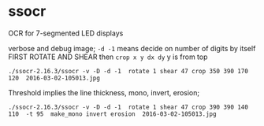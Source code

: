 ssocr
==========
OCR for 7-segmented LED displays


verbose and debug image; `-d -1` means decide on number of digits by itself
FIRST ROTATE AND SHEAR then `crop x y dx dy`  y is from top

```
./ssocr-2.16.3/ssocr -v -D -d -1  rotate 1 shear 47 crop 350 390 170 120  2016-03-02-105013.jpg
```


Threshold implies the line thickness,  mono, invert, erosion;

```
./ssocr-2.16.3/ssocr -v -D -d -1  rotate 1 shear 47 crop 390 390 140 110  -t 95  make_mono invert erosion  2016-03-02-105013.jpg
```
